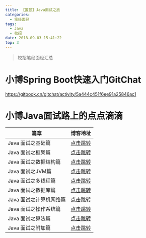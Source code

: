 ```yaml
---
title: 【置顶】Java面试之旅
categories: 
  - 笔经面经
tags:
  - Java
  - 校招
date: 2018-09-03 15:41:22
top: 3
---
```


> 校招笔经面经汇总

<!-- more -->

# 小博Spring Boot快速入门GitChat
https://gitbook.cn/gitchat/activity/5a444c451f6ee91a25846ac1

# 小博Java面试路上的点点滴滴
篇章                | 博客地址 
------------------- | ---------------------------------------------------------
Java 面试之基础篇      | [点击跳转](http://zhangchong.xin/2018/08/28/Java%20%E9%9D%A2%E8%AF%95%E4%B9%8B%E8%AF%AD%E8%A8%80%E5%9F%BA%E7%A1%80/)
Java 面试之框架篇      | [点击跳转](http://zhangchong.xin/2018/08/28/Java%20%E9%9D%A2%E8%AF%95%E4%B9%8B%E6%8A%80%E6%9C%AF%E6%A1%86%E6%9E%B6/)
Java 面试之数据结构篇   | [点击跳转](http://zhangchong.xin/2018/08/28/Java%20%E9%9D%A2%E8%AF%95%E4%B9%8B%E6%95%B0%E6%8D%AE%E7%BB%93%E6%9E%84/)
Java 面试之JVM篇       | [点击跳转](http://zhangchong.xin/2018/09/03/Java%20%E9%9D%A2%E8%AF%95%E4%B9%8B%20JVM/)
Java 面试之多线程篇     | [点击跳转](http://zhangchong.xin/2018/09/03/Java%20%E9%9D%A2%E8%AF%95%E4%B9%8B%E7%BA%BF%E7%A8%8B%E4%B8%8E%E9%94%81/)
Java 面试之数据库篇     | [点击跳转](http://zhangchong.xin/2018/07/21/Java%20%E9%9D%A2%E8%AF%95%E4%B9%8B%E6%95%B0%E6%8D%AE%E5%BA%93/)
Java 面试之计算机网络篇  | [点击跳转](http://zhangchong.xin/2018/07/21/Java%20%E9%9D%A2%E8%AF%95%E4%B9%8B%E8%AE%A1%E7%AE%97%E6%9C%BA%E7%BD%91%E7%BB%9C/)
Java 面试之操作系统篇    | [点击跳转](http://zhangchong.xin/2018/07/21/Java%20%E9%9D%A2%E8%AF%95%E4%B9%8B%E6%93%8D%E4%BD%9C%E7%B3%BB%E7%BB%9F/)
Java 面试之算法篇       | [点击跳转](http://zhangchong.xin/2018/07/21/Java%20%E9%9D%A2%E8%AF%95%E4%B9%8B%E7%AE%97%E6%B3%95/)
Java 面试之附加篇       | [点击跳转](http://zhangchong.xin/2018/08/28/Java%20%E9%9D%A2%E8%AF%95%E4%B9%8B%E7%BB%93%E6%9D%9F%E9%97%AE%E7%AD%94/)

